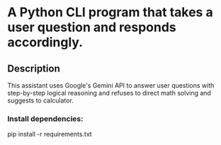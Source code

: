 # A Python CLI program that takes a user question and responds accordingly.

## Description
This assistant uses Google's Gemini API to answer user questions with step-by-step logical reasoning and refuses to direct math solving and suggests to calculator.


### Install dependencies:
pip install -r requirements.txt

